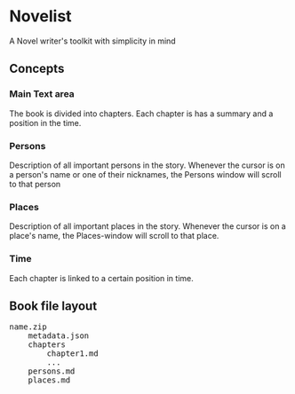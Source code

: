 # Novelist

A Novel writer's toolkit with simplicity in mind

## Concepts

### Main Text area

The book is divided into chapters. Each chapter is has a summary and a position in the time.

### Persons

Description of all important persons in the story. Whenever the cursor is on a person's name or one of their nicknames, the Persons window will scroll to that person

### Places

Description of all important places in the story. Whenever the cursor is on a place's name, the Places-window will scroll to that place.

### Time

Each chapter is linked to a certain position in time.


## Book file layout

<pre>
name.zip
    metadata.json
    chapters
        chapter1.md
        ...
    persons.md    
    places.md

</pre>    